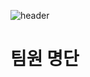 ![header](https://capsule-render.vercel.app/api?type=Cylinder&color=auto&height=200&section=header&text=YEON's%20git&fontSize=90)


# 팀원 명단
